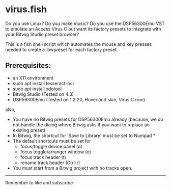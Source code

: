 # virus.fish

Do you use Linux? 
Do you make music? 
Do you use the DSP56300Emu VST to emulate an Access Virus C but want its factory presets to integrate with your Bitwig Studio preset browser?

This is a fish shell script which automates the mouse and key presses needed to create a .bwpreset for each factory preset.


## Prerequisites:
- an X11 environment
- sudo apt install tesseract-ocr
- sudo apt install xdotool
- Bitwig Studio (Tested on 4.3)
- DSP56300Emu (Tested on 1.2.20, Hoverland skin, Virus C rom)

also, 
- You have no Bitwig presets for DSP56300Emu already (because, we do not handle the dialog where Bitwig asks if you want to replace an existing preset)
- In Bitwig, the shortcut for 'Save to Library' must be set to Numpad *
- The default shortcuts must be set for 
    - focus/toggle device panel (d)
    - focus toggle/arranger window (o)
    - focus track header (t)
    - rename track header (Ctrl-r)
- You must start from a Bitwig project with no tracks open.

---

Remember to like and subscribe

